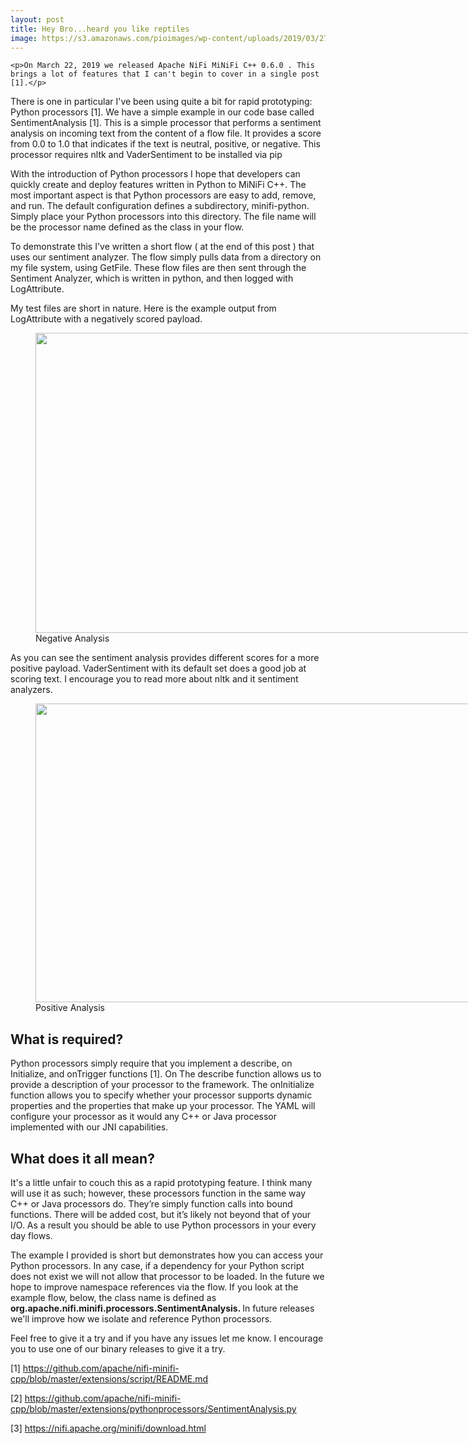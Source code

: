 ```yaml
---
layout: post
title: Hey Bro...heard you like reptiles
image: https://s3.amazonaws.com/pioimages/wp-content/uploads/2019/03/27004639/negative.png
---
```


	<p>On March 22, 2019 we released Apache NiFi MiNiFi C++ 0.6.0 . This brings a lot of features that I can't begin to cover in a single post [1].</p>
<p>There is one in particular I've been using quite a bit for rapid prototyping: Python processors [1]. We have a simple example in our code base called SentimentAnalysis [1]. This is a simple processor that performs a sentiment analysis on incoming text from the content of a flow file. It provides a score from 0.0 to 1.0 that indicates if the text is neutral, positive, or negative. This processor requires nltk and VaderSentiment to be installed via pip</p>
<p>With the introduction of Python processors I hope that developers can quickly create and deploy features written in Python to MiNiFi C++. The most important aspect is that Python processors are easy to add, remove, and run. The default configuration defines a subdirectory, minifi-python. Simply place your Python processors into this directory. The file name will be the processor name defined as the class in your flow.</p>
<p>To demonstrate this I've written a short flow ( at the end of this post ) that uses our sentiment analyzer. The flow simply pulls data from a directory on my file system, using GetFile. These flow files are then sent through the Sentiment Analyzer, which is written in python, and then logged with LogAttribute.</p>
<p>My test files are short in nature. Here is the example output from LogAttribute with a negatively scored payload.</p>
<figure class="caption" id="attachment_439" aria-describedby="caption-attachment-439" style="width: 1476px" class="wp-caption aligncenter"><img class="wp-image-439 size-full" src="https://s3.amazonaws.com/pioimages/wp-content/uploads/2019/03/27004639/negative.png" alt="" width="1024" height="480" srcset="https://s3.amazonaws.com/pioimages/wp-content/uploads/2019/03/27004639/negative.png 1476w, https://s3.amazonaws.com/pioimages/wp-content/uploads/2019/03/27004639/negative-300x98.png 300w, https://s3.amazonaws.com/pioimages/wp-content/uploads/2019/03/27004639/negative-768x250.png 768w, https://s3.amazonaws.com/pioimages/wp-content/uploads/2019/03/27004639/negative-1024x333.png 1024w" sizes="(max-width: 1476px) 100vw, 1476px" /><figcaption id="caption-attachment-439" class="wp-caption-text">Negative Analysis</figcaption></figure>
<p>As you can see the sentiment analysis provides different scores for a more positive payload. VaderSentiment with its default set does a good job at scoring text. I encourage you to read more about nltk and it sentiment analyzers.</p>
<figure class="caption" id="attachment_441" aria-describedby="caption-attachment-441" style="width: 1535px" class="wp-caption aligncenter"><img class="wp-image-441 size-full" src="https://s3.amazonaws.com/pioimages/wp-content/uploads/2019/03/27004808/positive.png" alt="" width="1024" height="478" srcset="https://s3.amazonaws.com/pioimages/wp-content/uploads/2019/03/27004808/positive.png 1535w, https://s3.amazonaws.com/pioimages/wp-content/uploads/2019/03/27004808/positive-300x93.png 300w, https://s3.amazonaws.com/pioimages/wp-content/uploads/2019/03/27004808/positive-768x239.png 768w, https://s3.amazonaws.com/pioimages/wp-content/uploads/2019/03/27004808/positive-1024x319.png 1024w" sizes="(max-width: 1535px) 100vw, 1535px" /><figcaption id="caption-attachment-441" class="wp-caption-text">Positive Analysis</figcaption></figure>
<h2>What is required?</h2>
<p>Python processors simply require that you implement a describe, on Initialize, and onTrigger functions [1]. On The describe function allows us to provide a description of your processor to the framework. The onInitialize function allows you to specify whether your processor supports dynamic properties and the properties that make up your processor. The YAML will configure your processor as it would any C++ or Java processor implemented with our JNI capabilities.</p>
<h2>What does it all mean?</h2>
<p>It's a little unfair to couch this as a rapid prototyping feature. I think many will use it as such; however, these processors function in the same way C++ or Java processors do. They&#8217;re simply function calls into bound functions. There will be added cost, but it&#8217;s likely not beyond that of your I/O. As a result you should be able to use Python processors in your every day flows.</p>
<p>The example I provided is short but demonstrates how you can access your Python processors. In any case,  if a dependency for your Python script does not exist we will not allow that processor to be loaded. In the future we hope to improve namespace references via the flow. If you look at the example flow, below, the class name is defined as <strong>org.apache.nifi.minifi.processors.SentimentAnalysis. </strong>In future releases we'll improve how we isolate and reference Python processors.</p>
<p>Feel free to give it a try and if you have any issues let me know. I encourage you to use one of our binary releases to give it a try.</p>
<p>[1] <a href="https://github.com/apache/nifi-minifi-cpp/blob/master/extensions/script/README.md">https://github.com/apache/nifi-minifi-cpp/blob/master/extensions/script/README.md</a></p>
<p>[2] <a href="https://github.com/apache/nifi-minifi-cpp/blob/master/extensions/pythonprocessors/SentimentAnalysis.py">https://github.com/apache/nifi-minifi-cpp/blob/master/extensions/pythonprocessors/SentimentAnalysis.py</a></p>
<p>[3] <a href="https://nifi.apache.org/minifi/download.html">https://nifi.apache.org/minifi/download.html</a></p>
